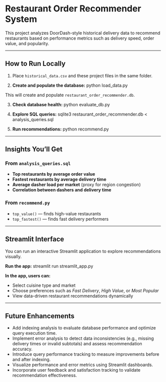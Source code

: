 # Restaurant Order Recommender System

This project analyzes DoorDash-style historical delivery data to recommend restaurants based on performance metrics such as delivery speed, order value, and popularity.

---

## How to Run Locally

1. Place `historical_data.csv` and these project files in the same folder.

2. **Create and populate the database:**
python load_data.py

This will create and populate `restaurant_order_recommender.db`.

3. **Check database health:**
python evaluate_db.py

4. **Explore SQL queries:**
sqlite3 restaurant_order_recommender.db < analysis_queries.sql

5. **Run recommendations:**
python recommend.py

---

## Insights You’ll Get

### From `analysis_queries.sql`
- **Top restaurants by average order value**  
- **Fastest restaurants by average delivery time**  
- **Average dasher load per market** (proxy for region congestion)  
- **Correlation between dashers and delivery time**

### From `recommend.py`
- `top_value()` — finds high-value restaurants  
- `top_fastest()` — finds fast delivery performers  

---

## Streamlit Interface

You can run an interactive Streamlit application to explore recommendations visually.

**Run the app:**
streamlit run streamlit_app.py


**In the app, users can:**
- Select cuisine type and market  
- Choose preferences such as *Fast Delivery*, *High Value*, or *Most Popular*  
- View data-driven restaurant recommendations dynamically  

---

## Future Enhancements

- Add indexing analysis to evaluate database performance and optimize query execution time.  
- Implement error analysis to detect data inconsistencies (e.g., missing delivery times or invalid subtotals) and assess recommendation accuracy.  
- Introduce query performance tracking to measure improvements before and after indexing.  
- Visualize performance and error metrics using Streamlit dashboards.  
- Incorporate user feedback and satisfaction tracking to validate recommendation effectiveness.  